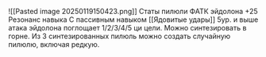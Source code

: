 ![[Pasted image 20250119150423.png]]
Статы пилюли
ФАТК эйдолона +25
Резонанс навыка
С пассивным навыком [[Ядовитые удары]] 5ур. и выше атака эйдолона поглощает 1/2/3/4/5 ци цели.
Можно синтезировать в горне. 
Из 3 синтезированных пилюль можно создать случайную пилюлю, включая редкую.
